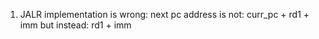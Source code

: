 
1. JALR implementation is wrong: next pc address is not:
    curr_pc + rd1 + imm
but instead:
    rd1 + imm
